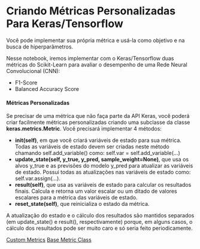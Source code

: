 # **Criando Métricas Personalizadas Para Keras/Tensorflow**

Você pode implementar sua própria métrica e usá-la como objetivo e na busca de hiperparâmetros.


Nesse notebook, iremos implementar com o Keras/Tensorflow duas métricas do Scikit-Learn para avaliar o desempenho de uma Rede Neural Convolucional (CNN):

* F1-Score
* Balanced Accuracy Score


#### **Métricas Personalizadas**

Se precisar de uma métrica que não faça parte da API Keras, você poderá criar facilmente métricas personalizadas criando uma subclasse da classe **keras.metrics.Metric**. Você precisará implementar 4 métodos:

* **__init__(self)**, em que você criará variáveis ​​de estado para sua métrica. Todas as variáveis ​​de estado devem ser criadas neste método chamando self.add_variable() como: self.var = self.add_variable(...)
* **update_state(self, y_true, y_pred, sample_weight=None)**, que usa os alvos y_true e as previsões do modelo y_pred para atualizar as variáveis ​​de estado. Possui todas as atualizações nas variáveis ​​de estado como: self.var.assign(...).
* **result(self)**, que usa as variáveis ​​de estado para calcular os resultados finais. Calcula e retorna um valor escalar ou um ditado de valores escalares para a métrica das variáveis ​​de estado.
* **reset_state(self)**, que reinicializa o estado da métrica.

A atualização do estado e o cálculo dos resultados são mantidos separados (em update_state() e result(), respectivamente) porque, em alguns casos, o cálculo dos resultados pode ser muito caro e só seria feito periodicamente.

[Custom Metrics](https://keras.io/guides/training_with_built_in_methods/)
[Base Metric Class](https://keras.io/api/metrics/base_metric/)
